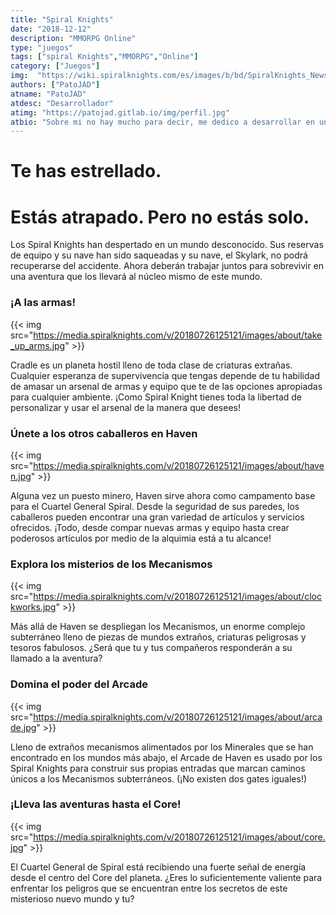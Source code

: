```yaml
---
title: "Spiral Knights"
date: "2018-12-12"
description: "MMORPG Online"
type: "juegos"
tags: ["spiral Knights","MMORPG","Online"]
category: ["Juegos"]
img:  "https://wiki.spiralknights.com/es/images/b/bd/SpiralKnights_News_44-big.png"
authors: ["PatoJAD"]
atname: "PatoJAD"
atdesc: "Desarrollador"
atimg: "https://patojad.gitlab.io/img/perfil.jpg"
atbio: "Sobre mi no hay mucho para decir, me dedico a desarrollar en una empresa de telecomunicaciones, utilizo linux desde el 2012 y hace años que es mi sistema operativo main. Soy una persona que busca crecer profesionalmente sin dejar de divertirse y hacer lo que me gusta. Siempre digo que cuando un proyecto sale es importante agradecer, por lo cual les recomiendo a todos leer la seccion Agreadecimientos en la cual me tome un tiempito para poder agradecer a todos y cada uno de los que hicieron posible todo esto."
---
```


# Te has estrellado.
# Estás atrapado. Pero no estás solo.

Los Spiral Knights han despertado en un mundo desconocido. Sus reservas de equipo y su nave han sido saqueadas y su nave, el Skylark, no podrá recuperarse del accidente. Ahora deberán trabajar juntos para sobrevivir en una aventura que los llevará al núcleo mismo de este mundo.

### ¡A las armas!

{{< img src="https://media.spiralknights.com/v/20180726125121/images/about/take_up_arms.jpg" >}}

Cradle es un planeta hostil lleno de toda clase de criaturas extrañas. Cualquier esperanza de supervivencia que tengas depende de tu habilidad de amasar un arsenal de armas y equipo que te de las opciones apropiadas para cualquier ambiente. ¡Como Spiral Knight tienes toda la libertad de personalizar y usar el arsenal de la manera que desees!

### Únete a los otros caballeros en Haven

{{< img src="https://media.spiralknights.com/v/20180726125121/images/about/haven.jpg" >}}

Alguna vez un puesto minero, Haven sirve ahora como campamento base para el Cuartel General Spiral. Desde la seguridad de sus paredes, los caballeros pueden encontrar una gran variedad de artículos y servicios ofrecidos. ¡Todo, desde compar nuevas armas y equipo hasta crear poderosos artículos por medio de la alquimia está a tu alcance!

### Explora los misterios de los Mecanismos

{{< img src="https://media.spiralknights.com/v/20180726125121/images/about/clockworks.jpg" >}}

Más allá de Haven se despliegan los Mecanismos, un enorme complejo subterráneo lleno de piezas de mundos extraños, criaturas peligrosas y tesoros fabulosos. ¿Será que tu y tus compañeros responderán a su llamado a la aventura?

### Domina el poder del Arcade

{{< img src="https://media.spiralknights.com/v/20180726125121/images/about/arcade.jpg" >}}

Lleno de extraños mecanismos alimentados por los Minerales que se han encontrado en los mundos más abajo, el Arcade de Haven es usado por los Spiral Knights para construir sus propias entradas que marcan caminos únicos a los Mecanismos subterráneos. (¡No existen dos gates iguales!)

### ¡Lleva las aventuras hasta el Core!

{{< img src="https://media.spiralknights.com/v/20180726125121/images/about/core.jpg" >}}

El Cuartel General de Spiral está recibiendo una fuerte señal de energía desde el centro del Core del planeta. ¿Eres lo suficientemente valiente para enfrentar los peligros que se encuentran entre los secretos de este misterioso nuevo mundo y tu?
